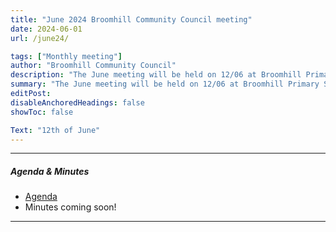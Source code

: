 ```yaml
---
title: "June 2024 Broomhill Community Council meeting" 
date: 2024-06-01
url: /june24/

tags: ["Monthly meeting"]
author: "Broomhill Community Council"
description: "The June meeting will be held on 12/06 at Broomhill Primary School." 
summary: "The June meeting will be held on 12/06 at Broomhill Primary School."
editPost:
disableAnchoredHeadings: false
showToc: false

Text: "12th of June"
---
```


---

##### Agenda & Minutes
+ [Agenda](/june24.pdf)
+ Minutes coming soon!

---

